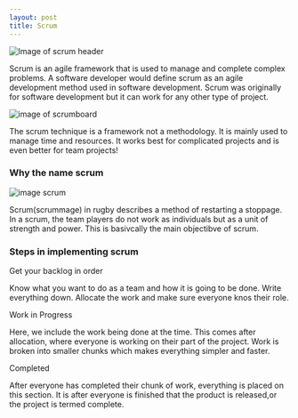 ```yaml
---
layout: post
title: Scrum
---
```



![Image of scrum header](https://svensuniverse.files.wordpress.com/2012/11/scrum_is_done.png)


Scrum is an agile framework that is used to manage and complete complex problems. A software developer would define scrum as an agile development method used in software development. Scrum was originally for software development but it can work for any other type of project.

![image of scrumboard](https://amareshv.files.wordpress.com/2011/03/fairydustboard_20110324.jpg)

The scrum technique is a framework not a methodology. It is mainly used to manage time and resources. It works best for complicated projects and is even better for team projects!

### Why the name scrum

![image scrum](http://d3q3vb188evqe3.cloudfront.net/wp-content/uploads/2015/07/Scrum.jpg?85fea0)

Scrum(scrummage) in rugby describes a method of restarting a stoppage. In a scrum, the team players do not work as individuals but as a unit of strength and power. This is basivcally the main objectibve of scrum.

### Steps in implementing scrum
Get your backlog in order

Know what you want to do as a team and how it is going to be done. Write everything down. Allocate the work and make sure everyone knos their role. 

Work in Progress

Here, we include the work being done at the time. This comes after allocation, where everyone is working on their part of the project. Work is broken into smaller chunks which makes everything simpler and faster.

Completed

After everyone has completed their chunk of work, everything is placed on this section. It is after everyone is finished that the product is released,or the project is termed complete.
